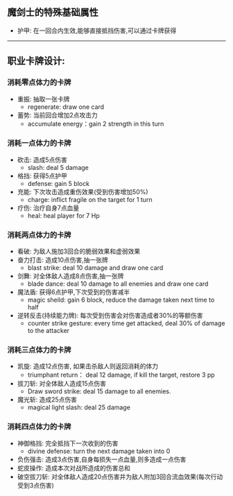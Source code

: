 ## 魔剑士的特殊基础属性
- 护甲: 在一回合内生效,能够直接抵挡伤害,可以通过卡牌获得

---   
## 职业卡牌设计:
### 消耗零点体力的卡牌
- 重振: 抽取一张卡牌
  - regenerate: draw one card
- 蓄势: 当前回合增加2点攻击力
  - accumulate energy：gain 2 strength in this turn 
### 消耗一点体力的卡牌
- 砍击: 造成5点伤害
  - slash: deal 5 damage
- 格挡: 获得5点护甲
  - defense: gain 5 block
- 充能: 下次攻击造成重伤效果(受到伤害增加50%)
  - charge: inflict fragile on the target for 1 turn 
- 疗伤: 治疗自身7点血量
  - heal: heal player for 7 Hp
### 消耗两点体力的卡牌
- 看破: 为敌人施加3回合的脆弱效果和虚弱效果
- 奋力打击: 造成10点伤害,抽一张牌
  - blast strike: deal 10 damage and draw one card
- 剑舞: 对全体敌人造成8点伤害,抽一张牌
  - blade dance: deal 10 damage to all enemies and draw one card
- 魔法盾: 获得6点护甲,下次受到的伤害减半
  - magic sheild: gain 6 block, reduce the damage taken next time to half
- 逆转反击(持续能力牌): 每次受到伤害会对伤害造成者30%的等额伤害 
  - counter strike gesture: every time get attacked, deal 30% of damage to the attacker
### 消耗三点体力的卡牌
- 凯旋: 造成12点伤害, 如果击杀敌人则返回消耗的体力
  - triumphant return： deal 12 damage, if kill the target, restore 3 pp
- 拔刀斩: 对全体敌人造成15点伤害
  - Draw sword strike: deal 15 damage to all enemies.
- 魔光斩: 造成25点伤害
  - magical light slash: deal 25 damage
### 消耗四点体力的卡牌
- 神御格挡: 完全抵挡下一次收到的伤害
  - divine defense: turn the next damage taken into 0
- 负伤强击: 造成3点伤害,自身每损失一点血量,则多造成一点伤害
- 蛇皮操作: 造成本次对战所造成的伤害总和
- 破空拔刀斩: 对全体敌人造成20点伤害并为敌人附加3回合流血效果(每次行动受到3点伤害)
